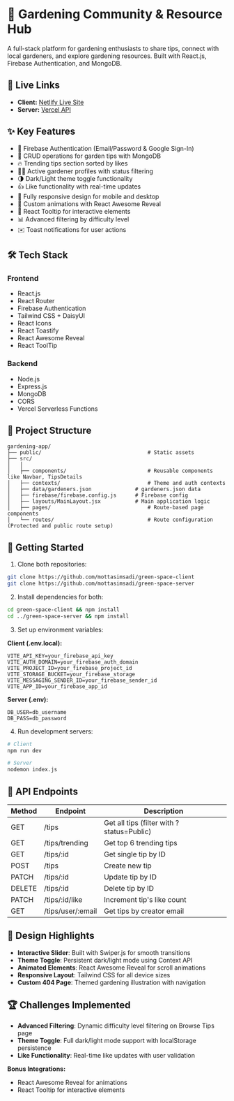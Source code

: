 # 🌿 Gardening Community & Resource Hub

A full-stack platform for gardening enthusiasts to share tips, connect with local gardeners, and explore gardening resources. Built with React.js, Firebase Authentication, and MongoDB.

## 🔗 Live Links
- **Client:** [Netlify Live Site](https://green-space-hub.netlify.app/)
- **Server:** [Vercel API](https://green-space-server.vercel.app/)

## ✨ Key Features
- 🔐 Firebase Authentication (Email/Password & Google Sign-In)
- 🌱 CRUD operations for garden tips with MongoDB
- 🔥 Trending tips section sorted by likes
- 👩‍🌾 Active gardener profiles with status filtering
- 🌗 Dark/Light theme toggle functionality
- 👍 Like functionality with real-time updates
- 📱 Fully responsive design for mobile and desktop
- 🎨 Custom animations with React Awesome Reveal
- 📌 React Tooltip for interactive elements
- 📊 Advanced filtering by difficulty level
- ✉️ Toast notifications for user actions

## 🛠️ Tech Stack
### Frontend
- React.js
- React Router
- Firebase Authentication
- Tailwind CSS + DaisyUI
- React Icons
- React Toastify
- React Awesome Reveal
- React ToolTip

### Backend
- Node.js
- Express.js
- MongoDB
- CORS
- Vercel Serverless Functions

## 📂 Project Structure
```
gardening-app/
├── public/            			             # Static assets
├── src/
│   │
│   ├── components/    			             # Reusable components like Navbar, TipsDetails
│   ├── contexts/      			             # Theme and auth contexts
│   ├── data/gardeners.json	             # gardeners.json data
│   ├── firebase/firebase.config.js      # Firebase config
│   ├── layouts/MainLayout.jsx           # Main application logic
│   ├── pages/         			             # Route-based page components
│   └── routes/        			             # Route configuration (Protected and public route setup)
```

## 🚀 Getting Started
1. Clone both repositories:
```bash
git clone https://github.com/mottasimsadi/green-space-client
git clone https://github.com/mottasimsadi/green-space-server
```

2. Install dependencies for both:
```bash
cd green-space-client && npm install
cd ../green-space-server && npm install
```

3. Set up environment variables:

**Client (.env.local):**
```
VITE_API_KEY=your_firebase_api_key
VITE_AUTH_DOMAIN=your_firebase_auth_domain
VITE_PROJECT_ID=your_firebase_project_id
VITE_STORAGE_BUCKET=your_firebase_storage
VITE_MESSAGING_SENDER_ID=your_firebase_sender_id
VITE_APP_ID=your_firebase_app_id
```

**Server (.env):**
```
DB_USER=db_username
DB_PASS=db_password
```

4. Run development servers:
```bash
# Client
npm run dev

# Server
nodemon index.js
```

## 🌿 API Endpoints
| Method | Endpoint                  | Description                      |
|--------|---------------------------|----------------------------------|
| GET    | /tips                    | Get all tips (filter with ?status=Public) |
| GET    | /tips/trending           | Get top 6 trending tips          |
| GET    | /tips/:id                | Get single tip by ID             |
| POST   | /tips                    | Create new tip                   |
| PATCH  | /tips/:id                | Update tip by ID                 |
| DELETE | /tips/:id                | Delete tip by ID                 |
| PATCH  | /tips/:id/like           | Increment tip's like count       |
| GET    | /tips/user/:email        | Get tips by creator email        |

## 🎨 Design Highlights
- **Interactive Slider**: Built with Swiper.js for smooth transitions
- **Theme Toggle**: Persistent dark/light mode using Context API
- **Animated Elements**: React Awesome Reveal for scroll animations
- **Responsive Layout**: Tailwind CSS for all device sizes
- **Custom 404 Page**: Themed gardening illustration with navigation

## 🏆 Challenges Implemented
- **Advanced Filtering**: Dynamic difficulty level filtering on Browse Tips page
- **Theme Toggle**: Full dark/light mode support with localStorage persistence
- **Like Functionality**: Real-time like updates with user validation

**Bonus Integrations:**
- React Awesome Reveal for animations
- React Tooltip for interactive elements
